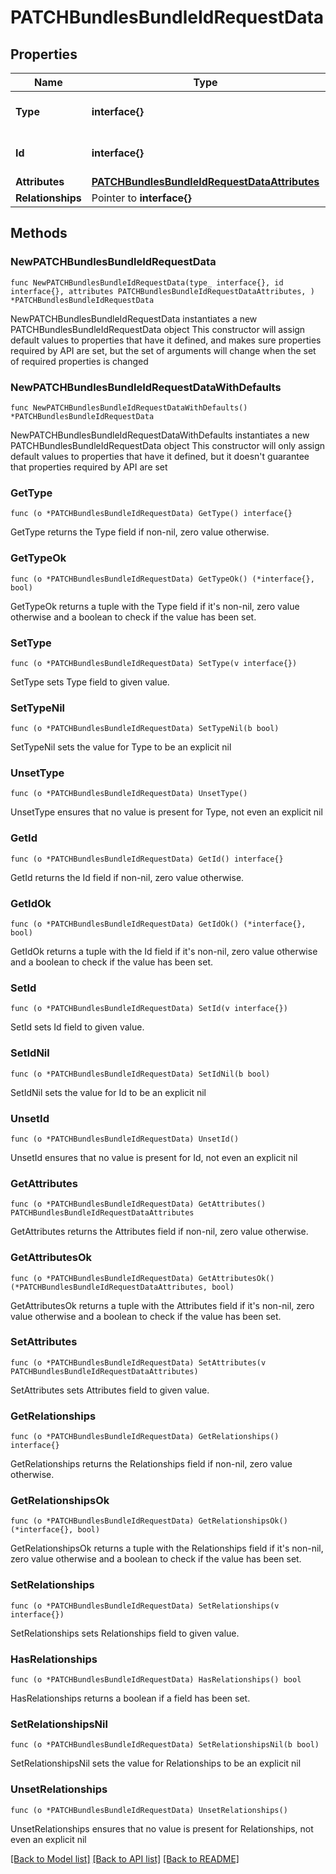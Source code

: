 # PATCHBundlesBundleIdRequestData

## Properties

Name | Type | Description | Notes
------------ | ------------- | ------------- | -------------
**Type** | **interface{}** | The resource&#39;s type | 
**Id** | **interface{}** | The resource&#39;s id | 
**Attributes** | [**PATCHBundlesBundleIdRequestDataAttributes**](PATCHBundlesBundleIdRequestDataAttributes.md) |  | 
**Relationships** | Pointer to **interface{}** |  | [optional] 

## Methods

### NewPATCHBundlesBundleIdRequestData

`func NewPATCHBundlesBundleIdRequestData(type_ interface{}, id interface{}, attributes PATCHBundlesBundleIdRequestDataAttributes, ) *PATCHBundlesBundleIdRequestData`

NewPATCHBundlesBundleIdRequestData instantiates a new PATCHBundlesBundleIdRequestData object
This constructor will assign default values to properties that have it defined,
and makes sure properties required by API are set, but the set of arguments
will change when the set of required properties is changed

### NewPATCHBundlesBundleIdRequestDataWithDefaults

`func NewPATCHBundlesBundleIdRequestDataWithDefaults() *PATCHBundlesBundleIdRequestData`

NewPATCHBundlesBundleIdRequestDataWithDefaults instantiates a new PATCHBundlesBundleIdRequestData object
This constructor will only assign default values to properties that have it defined,
but it doesn't guarantee that properties required by API are set

### GetType

`func (o *PATCHBundlesBundleIdRequestData) GetType() interface{}`

GetType returns the Type field if non-nil, zero value otherwise.

### GetTypeOk

`func (o *PATCHBundlesBundleIdRequestData) GetTypeOk() (*interface{}, bool)`

GetTypeOk returns a tuple with the Type field if it's non-nil, zero value otherwise
and a boolean to check if the value has been set.

### SetType

`func (o *PATCHBundlesBundleIdRequestData) SetType(v interface{})`

SetType sets Type field to given value.


### SetTypeNil

`func (o *PATCHBundlesBundleIdRequestData) SetTypeNil(b bool)`

 SetTypeNil sets the value for Type to be an explicit nil

### UnsetType
`func (o *PATCHBundlesBundleIdRequestData) UnsetType()`

UnsetType ensures that no value is present for Type, not even an explicit nil
### GetId

`func (o *PATCHBundlesBundleIdRequestData) GetId() interface{}`

GetId returns the Id field if non-nil, zero value otherwise.

### GetIdOk

`func (o *PATCHBundlesBundleIdRequestData) GetIdOk() (*interface{}, bool)`

GetIdOk returns a tuple with the Id field if it's non-nil, zero value otherwise
and a boolean to check if the value has been set.

### SetId

`func (o *PATCHBundlesBundleIdRequestData) SetId(v interface{})`

SetId sets Id field to given value.


### SetIdNil

`func (o *PATCHBundlesBundleIdRequestData) SetIdNil(b bool)`

 SetIdNil sets the value for Id to be an explicit nil

### UnsetId
`func (o *PATCHBundlesBundleIdRequestData) UnsetId()`

UnsetId ensures that no value is present for Id, not even an explicit nil
### GetAttributes

`func (o *PATCHBundlesBundleIdRequestData) GetAttributes() PATCHBundlesBundleIdRequestDataAttributes`

GetAttributes returns the Attributes field if non-nil, zero value otherwise.

### GetAttributesOk

`func (o *PATCHBundlesBundleIdRequestData) GetAttributesOk() (*PATCHBundlesBundleIdRequestDataAttributes, bool)`

GetAttributesOk returns a tuple with the Attributes field if it's non-nil, zero value otherwise
and a boolean to check if the value has been set.

### SetAttributes

`func (o *PATCHBundlesBundleIdRequestData) SetAttributes(v PATCHBundlesBundleIdRequestDataAttributes)`

SetAttributes sets Attributes field to given value.


### GetRelationships

`func (o *PATCHBundlesBundleIdRequestData) GetRelationships() interface{}`

GetRelationships returns the Relationships field if non-nil, zero value otherwise.

### GetRelationshipsOk

`func (o *PATCHBundlesBundleIdRequestData) GetRelationshipsOk() (*interface{}, bool)`

GetRelationshipsOk returns a tuple with the Relationships field if it's non-nil, zero value otherwise
and a boolean to check if the value has been set.

### SetRelationships

`func (o *PATCHBundlesBundleIdRequestData) SetRelationships(v interface{})`

SetRelationships sets Relationships field to given value.

### HasRelationships

`func (o *PATCHBundlesBundleIdRequestData) HasRelationships() bool`

HasRelationships returns a boolean if a field has been set.

### SetRelationshipsNil

`func (o *PATCHBundlesBundleIdRequestData) SetRelationshipsNil(b bool)`

 SetRelationshipsNil sets the value for Relationships to be an explicit nil

### UnsetRelationships
`func (o *PATCHBundlesBundleIdRequestData) UnsetRelationships()`

UnsetRelationships ensures that no value is present for Relationships, not even an explicit nil

[[Back to Model list]](../README.md#documentation-for-models) [[Back to API list]](../README.md#documentation-for-api-endpoints) [[Back to README]](../README.md)


